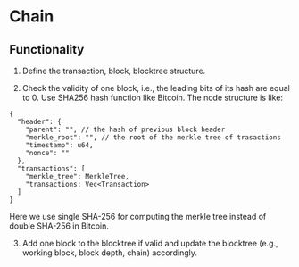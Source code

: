 # Chain

## Functionality

1. Define the transaction, block, blocktree structure.
   
2. Check the validity of one block, i.e., the leading bits of its hash are equal to 0.
Use SHA256 hash function like Bitcoin. The node structure is like:
```
{
  "header": {
    "parent": "", // the hash of previous block header 
    "merkle_root": "", // the root of the merkle tree of trasactions
    "timestamp": u64,
    "nonce": ""
  },
  "transactions": [
    "merkle_tree": MerkleTree,
    "transactions: Vec<Transaction>
  ]
}
```
Here we use single SHA-256 for computing the merkle tree instead of double SHA-256 in Bitcoin.

3. Add one block to the blocktree if valid and update the blocktree (e.g., working block, block depth, chain) accordingly.
